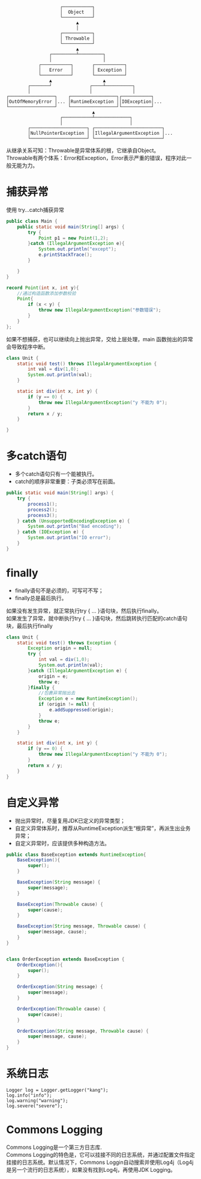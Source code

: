 
                        ┌───────────┐
                        │  Object   │
                        └───────────┘
                              ▲
                              │
                        ┌───────────┐
                        │ Throwable │
                        └───────────┘
                              ▲
                    ┌─────────┴─────────┐
                    │                   │
                ┌───────────┐       ┌───────────┐
                │   Error   │       │ Exception │
                └───────────┘       └───────────┘
                    ▲                   ▲
            ┌───────┘              ┌────┴──────────┐
            │                      │               │
    ┌─────────────────┐    ┌─────────────────┐┌───────────┐
    │OutOfMemoryError │... │RuntimeException ││IOException│...
    └─────────────────┘    └─────────────────┘└───────────┘
                                    ▲
                        ┌───────────┴─────────────┐
                        │                         │
            ┌─────────────────────┐ ┌─────────────────────────┐
            │NullPointerException │ │IllegalArgumentException │...
            └─────────────────────┘ └─────────────────────────┘


从继承关系可知：Throwable是异常体系的根，它继承自Object。  
Throwable有两个体系：Error和Exception，Error表示严重的错误，程序对此一般无能为力。

# 捕获异常
使用 try...catch捕获异常
```java
public class Main {
    public static void main(String[] args) {
        try {
            Point p1 = new Point(1,2);
        }catch (IllegalArgumentException e){
            System.out.println("except");
            e.printStackTrace();
        }

    }
}

record Point(int x, int y){
    //通过构造函数添加参数校验
    Point{
        if (x < y) {
            throw new IllegalArgumentException("参数错误");
        }
    }
};
```

如果不想捕获，也可以继续向上抛出异常，交给上层处理，main 函数抛出的异常会导致程序中断。
```java
class Unit {
    static void test() throws IllegalArgumentException {
        int val = div(1,0);
        System.out.println(val);
    }

    static int div(int x, int y) {
        if (y == 0) {
            throw new IllegalArgumentException("y 不能为 0");
        }
        return x / y;
    }

}
```

# 多catch语句
- 多个catch语句只有一个能被执行。
- catch的顺序非常重要：子类必须写在前面。
```java
public static void main(String[] args) {
    try {
        process1();
        process2();
        process3();
    } catch (UnsupportedEncodingException e) {
        System.out.println("Bad encoding");
    } catch (IOException e) {
        System.out.println("IO error");
    }
}
```

# finally
- finally语句不是必须的，可写可不写；
- finally总是最后执行。

如果没有发生异常，就正常执行try { ... }语句块，然后执行finally。  
如果发生了异常，就中断执行try { ... }语句块，然后跳转执行匹配的catch语句块，最后执行finally

```java
class Unit {
    static void test() throws Exception {
        Exception origin = null;
        try {
            int val = div(1,0);
            System.out.println(val);
        }catch (IllegalArgumentException e) {
            origin = e;
            throw e;
        }finally {
            //包裹异常抛出去
            Exception e = new RuntimeException();
            if (origin != null) {
                e.addSuppressed(origin);
            }
            throw e;
        }
    }

    static int div(int x, int y) {
        if (y == 0) {
            throw new IllegalArgumentException("y 不能为 0");
        }
        return x / y;
    }
}
```

# 自定义异常
- 抛出异常时，尽量复用JDK已定义的异常类型；
- 自定义异常体系时，推荐从RuntimeException派生“根异常”，再派生出业务异常；
- 自定义异常时，应该提供多种构造方法。

```java
public class BaseException extends RuntimeException{
    BaseException(){
        super();
    }

    BaseException(String message) {
        super(message);
    }

    BaseException(Throwable cause) {
        super(cause);
    }

    BaseException(String message, Throwable cause) {
        super(message, cause);
    }
}


class OrderException extends BaseException {
    OrderException(){
        super();
    }

    OrderException(String message) {
        super(message);
    }

    OrderException(Throwable cause) {
        super(cause);
    }

    OrderException(String message, Throwable cause) {
        super(message, cause);
    }
}
```


# 系统日志
```
Logger log = Logger.getLogger("kang");
log.info("info");
log.warning("warning");
log.severe("severe");
```

# Commons Logging
Commons Logging是一个第三方日志库.  
Commons Logging的特色是，它可以挂接不同的日志系统，并通过配置文件指定挂接的日志系统。默认情况下，Commons Loggin自动搜索并使用Log4j（Log4j是另一个流行的日志系统），如果没有找到Log4j，再使用JDK Logging。









